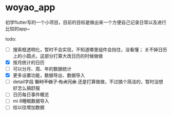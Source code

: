 # woyao_app

初学flutter写的一个小项目，目前的目标是做出来一个方便自己记录日常以及进行比较的app~



todo:

- [ ] 搜索框透明化，暂时不会实现，不知道哪里组件会挡住，没看懂； 关不掉日历上的小圆点，这部分打算大改日历的时候做做
- [x] 按月统计的日历
- [ ] 可以分月、周、年的数据统计
- [x] 更多设置功能，数据导出、数据导入
- [ ] detail字段 ~~暂时不做了 有点冗余~~ 还是打算做做，不过搞个简洁的，暂时没想好怎么搞舒服
- [ ] 日历每日事件概览
- [ ] mi 8睡眠数据导入
- [ ] 给以往增加数据
